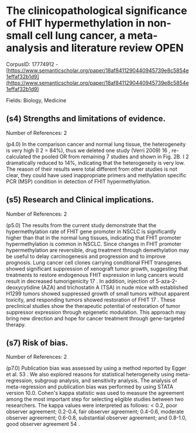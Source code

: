 # The clinicopathological significance of FHIT hypermethylation in non-small cell lung cancer, a meta-analysis and literature review OPEN

CorpusID: 17774912 - [https://www.semanticscholar.org/paper/18af8411290440945739e8c5854e1effaf32b1d9](https://www.semanticscholar.org/paper/18af8411290440945739e8c5854e1effaf32b1d9)

Fields: Biology, Medicine

## (s4) Strengths and limitations of evidence.
Number of References: 2

(p4.0) In the comparison cancer and normal lung tissue, the heterogeneity is very high (I 2 = 84%), thus we deleted one study (Verri 2009) 16 , re-calculated the pooled OR from remaining 7 studies and shown in Fig. 2B. I 2 dramatically reduced to 14%, indicating that the heterogeneity is very low. The reason of their results were total different from other studies is not clear, they could have used inappropriate primers and methylation specific PCR (MSP) condition in detection of FHIT hypermethylation.
## (s5) Research and Clinical implications.
Number of References: 2

(p5.0) The results from the current study demonstrate that the hypermethylation rate of FHIT gene promoter in NSCLC is significantly higher than that in the normal lung tissues, indicating that FHIT promoter hypermethylation is common in NSCLC. Since changes in FHIT promoter hypermethylation are reversible, drug treatment through demethylation may be useful to delay carcinogenesis and progression and to improve prognosis. Lung cancer cell clones carrying conditional FHIT transgenes showed significant suppression of xenograft tumor growth, suggesting that treatments to restore endogenous FHIT expression in lung cancers would result in decreased tumorigenicity 17 . In addition, injection of 5-aza-2-deoxycytidine (AZA) and trichostatin A (TSA) in nude mice with established H1299 tumors showed suppressed growth of small tumors without apparent toxicity, and responding tumors showed restoration of FHIT 17 . These preclinical studies show the therapeutic potential of restoration of tumor suppressor expression through epigenetic modulation. This approach may bring new direction and hope for cancer treatment through gene-targeted therapy.
## (s7) Risk of bias.
Number of References: 2

(p7.0) Publication bias was assessed by using a method reported by Egger et al. 53 . We also explored reasons for statistical heterogeneity using meta-regression, subgroup analysis, and sensitivity analysis. The analysis of meta-regression and publication bias was performed by using STATA version 10.0. Cohen's kappa statistic was used to measure the agreement among the most important step for selecting eligible studies between two researchers. The kappa values were interpreted as follows: < 0.2, poor observer agreement; 0.2-0.4, fair observer agreement; 0.4-0.6, moderate observer agreement; 0.6-0.8, substantial observer agreement; and 0.8-1.0, good observer agreement 54 .
